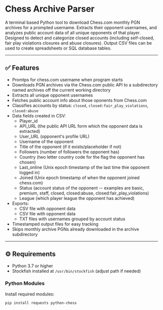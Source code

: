 # Chess Archive Parser

A terminal based Python tool to download Chess.com monthly PGN archives for a prompted username. Extracts their opponent usernames, and analyzes public account data of all unique opponents of that player. Designed to detect and categorize closed accounts (including self-closed, fair play violations closures and abuse closures). Output CSV files can be used to create spreadsheets or SQL database tables.

---

## ✅ Features

- Promtps for chess.com username when program starts
- Downloads PGN archives via the Chess.com public API to a subdirectory named archives off the current working directory
- Extracts all unique opponent usernames
- Fetches public account info about those oponents from Chess.com
- Classifies accounts by status: `closed`, `closed:fair_play_violations`, `closed:abuse`
- Data fields created in CSV:
  - Player_id
  - API_URL (the public API URL form which the opponent data is extracted)
  - User_URL (opponent's profile URL)
  - Username of the opponent
  - Title of the opponent (if it exists/placeholder if not)
  - Followers (number of followers the opponent has)
  - Country (two letter country code for the flag the opponent has chosen)
  - Last_online (Unix epoch timestamp of the last time thie opponent logged in)
  - Joined (Unix epoch timestamp of when the opponent joined chess.com)
  - Status (account status of the opponent -- examples are basic, premium, staff, closed, closed:abuse, closed:fair_play_violations)
  - League (which player league the opponent has achieved)
- Exports:
  - CSV file with opponent data
  - CSV file with opponent data
  - TXT files with usernames grouped by account status
- Timestamped output files for easy tracking
- Skips monthly archive PGNs already downloaded in the archive subdirectory

---

## ⚙️ Requirements

- Python 3.7 or higher
- Stockfish installed at `/usr/bin/stockfish` (adjust path if needed)

### Python Modules

Install required modules:

```bash
pip install requests python-chess

